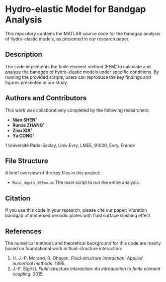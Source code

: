 # Hydro-elastic Model for Bandgap Analysis

This repository contains the MATLAB source code for the bandgap analysis of hydro-elastic models, as presented in our research paper.

## Description

The code implements the finite element method (FEM) to calculate and analyze the bandgap of hydro-elastic models under specific conditions. By running the provided scripts, users can reproduce the key findings and figures presented in our study.

## Authors and Contributors

This work was collaboratively completed by the following researchers:

* **Nian SHEN**¹
* **Runze ZHANG**¹
* **Zixu XIA**¹
* **Yu CONG**¹
  
1 Université Paris-Saclay, Univ Evry, LMEE, 91020, Evry, France
  
## File Structure

A brief overview of the key files in this project:

* `Main_depth_100mm.m`: The main script to run the entire analysis.

## Citation

If you use this code in your research, please cite our paper: Vibration bandgap of immersed periodic plates with fluid surface sloshing effect

## References

The numerical methods and theoretical background for this code are mainly based on foundational work in fluid-structure interaction:
1.  H. J.-P. Morand, R. Ohayon. *Fluid-structure interaction: Applied numerical methods*. 1995. 
2.  J.-F. Sigrist. *Fluid-structure interaction: An introduction to finite element coupling*. 2015.
